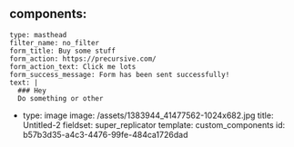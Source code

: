 components:
  - 
    type: masthead
    filter_name: no_filter
    form_title: Buy some stuff
    form_action: https://precursive.com/
    form_action_text: Click me lots
    form_success_message: Form has been sent successfully!
    text: |
      ### Hey
      Do something or other
  - 
    type: image
    image: /assets/1383944_41477562-1024x682.jpg
title: Untitled-2
fieldset: super_replicator
template: custom_components
id: b57b3d35-a4c3-4476-99fe-484ca1726dad
